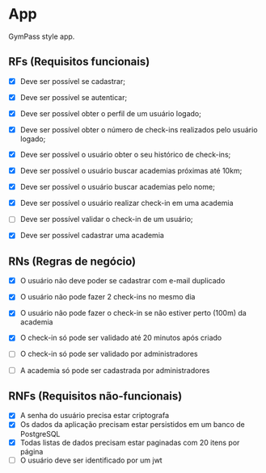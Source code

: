 # App

GymPass style app.

## RFs (Requisitos funcionais)

- [x] Deve ser possível se cadastrar;
- [x] Deve ser possível se autenticar;
- [x] Deve ser possível obter o perfil de um usuário logado;
- [x] Deve ser possível obter o número de check-ins realizados pelo usuário logado;
- [x] Deve ser possível o usuário obter o seu histórico de check-ins;
- [x] Deve ser possível o usuário buscar academias próximas até 10km;
- [x] Deve ser possível o usuário buscar academias pelo nome;
- [x] Deve ser possível o usuário realizar check-in em uma academia
- [ ] Deve ser possível validar o check-in de um usuário;
- [x] Deve ser possível cadastrar uma academia


## RNs (Regras de negócio)

- [x] O usuário não deve poder se cadastrar com e-mail duplicado
- [x] O usuário não pode fazer 2 check-ins no mesmo dia
- [x] O usuário não pode fazer o check-in se não estiver perto (100m) da academia
- [x] O check-in só pode ser validado até 20 minutos após criado
- [ ] O check-in só pode ser validado por administradores
- [ ] A academia só pode ser cadastrada por administradores


## RNFs (Requisitos não-funcionais)

- [x] A senha do usuário precisa estar criptografa
- [x] Os dados da aplicação precisam estar persistidos em um banco de PostgreSQL
- [x] Todas listas de dados precisam estar paginadas com 20 itens por página
- [ ] O usuário deve ser identificado por um jwt